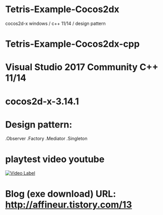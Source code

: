 # Tetris-Example-Cocos2dx
cocos2d-x windows / c++ 11/14 / design pattern

# Tetris-Example-Cocos2dx-cpp
# Visual Studio 2017 Community C++ 11/14
# cocos2d-x-3.14.1 
# Design pattern: 
.Observer .Factory .Mediator .Singleton

# playtest video youtube
[![Video Label](http://img.youtube.com/vi/3rWdLcznTo0/0.jpg)](https://www.youtube.com/watch?v=3rWdLcznTo0) 

# Blog (exe download) URL: http://affineur.tistory.com/13
